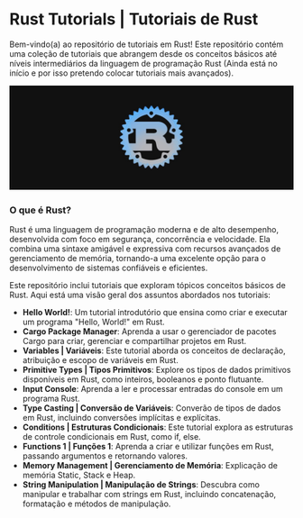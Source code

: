 # Rust Tutorials | Tutoriais de Rust

Bem-vindo(a) ao repositório de tutoriais em Rust! Este repositório contém uma coleção de tutoriais que abrangem desde os conceitos básicos 
até níveis intermediários da linguagem de programação Rust (Ainda está no início e por isso pretendo colocar tutoriais mais avançados).

<p align="center">
  <img src="layout/Rust.png" >
</p>

### O que é Rust?
Rust é uma linguagem de programação moderna e de alto desempenho, desenvolvida com foco em segurança, concorrência e velocidade. Ela combina uma sintaxe amigável e expressiva com recursos avançados de gerenciamento de memória, tornando-a uma excelente opção para o desenvolvimento de sistemas confiáveis e eficientes.

Este repositório inclui tutoriais que exploram tópicos conceitos básicos de Rust. Aqui está uma visão geral dos assuntos abordados nos tutoriais:

* **Hello World!**: Um tutorial introdutório que ensina como criar e executar um programa "Hello, World!" em Rust.
* **Cargo Package Manager**: Aprenda a usar o gerenciador de pacotes Cargo para criar, gerenciar e compartilhar projetos em Rust.
* **Variables | Variáveis**: Este tutorial aborda os conceitos de declaração, atribuição e escopo de variáveis em Rust.
* **Primitive Types | Tipos Primitivos**: Explore os tipos de dados primitivos disponíveis em Rust, como inteiros, booleanos e ponto flutuante.
* **Input Console**: Aprenda a ler e processar entradas do console em um programa Rust.
* **Type Casting | Conversão de Variáveis**: Converão de tipos de dados em Rust, incluindo conversões implícitas e explícitas.
* **Conditions | Estruturas Condicionais**: Este tutorial explora as estruturas de controle condicionais em Rust, como if, else.
* **Functions 1 | Funções 1**: Aprenda a criar e utilizar funções em Rust, passando argumentos e retornando valores.
* **Memory Management | Gerenciamento de Memória**: Explicação de memória Static, Stack e Heap.
* **String Manipulation | Manipulação de Strings**: Descubra como manipular e trabalhar com strings em Rust, incluindo concatenação, formatação e métodos de manipulação.

